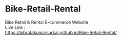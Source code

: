 # Bike-Retail-Rental
Bike Retail &amp; Rental E-commerce Website 
<br>
Live Link :
<br>
https://bibratakumarsarkar.github.io/Bike-Retail-Rental/
